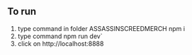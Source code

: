 

## To run
1. type command in folder ASSASSINSCREEDMERCH npm i
2. type command npm run dev`
3. click on http://localhost:8888 